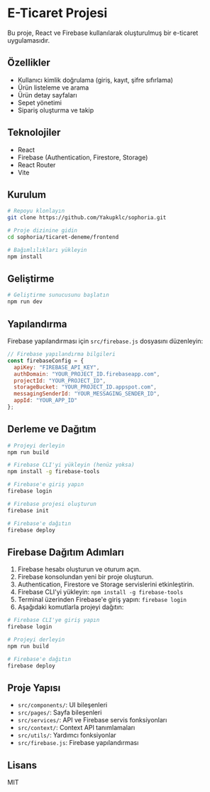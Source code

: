 # E-Ticaret Projesi

Bu proje, React ve Firebase kullanılarak oluşturulmuş bir e-ticaret uygulamasıdır.

## Özellikler

- Kullanıcı kimlik doğrulama (giriş, kayıt, şifre sıfırlama)
- Ürün listeleme ve arama
- Ürün detay sayfaları
- Sepet yönetimi
- Sipariş oluşturma ve takip

## Teknolojiler

- React
- Firebase (Authentication, Firestore, Storage)
- React Router
- Vite

## Kurulum

```bash
# Repoyu klonlayın
git clone https://github.com/Yakupklc/sophoria.git

# Proje dizinine gidin
cd sophoria/ticaret-deneme/frontend

# Bağımlılıkları yükleyin
npm install
```

## Geliştirme

```bash
# Geliştirme sunucusunu başlatın
npm run dev
```

## Yapılandırma

Firebase yapılandırması için `src/firebase.js` dosyasını düzenleyin:

```javascript
// Firebase yapılandırma bilgileri
const firebaseConfig = {
  apiKey: "FIREBASE_API_KEY",
  authDomain: "YOUR_PROJECT_ID.firebaseapp.com",
  projectId: "YOUR_PROJECT_ID",
  storageBucket: "YOUR_PROJECT_ID.appspot.com",
  messagingSenderId: "YOUR_MESSAGING_SENDER_ID",
  appId: "YOUR_APP_ID"
};
```

## Derleme ve Dağıtım

```bash
# Projeyi derleyin
npm run build

# Firebase CLI'yi yükleyin (henüz yoksa)
npm install -g firebase-tools

# Firebase'e giriş yapın
firebase login

# Firebase projesi oluşturun
firebase init

# Firebase'e dağıtın
firebase deploy
```

## Firebase Dağıtım Adımları

1. Firebase hesabı oluşturun ve oturum açın.
2. Firebase konsolundan yeni bir proje oluşturun.
3. Authentication, Firestore ve Storage servislerini etkinleştirin.
4. Firebase CLI'yi yükleyin: `npm install -g firebase-tools`
5. Terminal üzerinden Firebase'e giriş yapın: `firebase login`
6. Aşağıdaki komutlarla projeyi dağıtın:

```bash
# Firebase CLI'ye giriş yapın
firebase login

# Projeyi derleyin
npm run build

# Firebase'e dağıtın
firebase deploy
```

## Proje Yapısı

- `src/components/`: UI bileşenleri
- `src/pages/`: Sayfa bileşenleri
- `src/services/`: API ve Firebase servis fonksiyonları
- `src/context/`: Context API tanımlamaları
- `src/utils/`: Yardımcı fonksiyonlar
- `src/firebase.js`: Firebase yapılandırması

## Lisans

MIT
